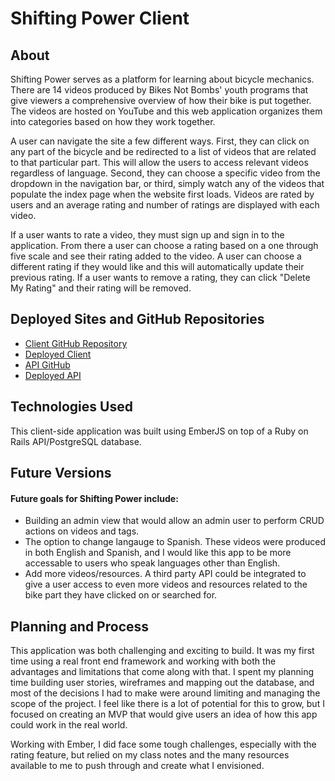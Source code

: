 # Shifting Power Client

## About

Shifting Power serves as a platform for learning about bicycle mechanics. There are 14 videos produced by Bikes Not Bombs' youth programs that give viewers a comprehensive overview of how their bike is put together. The videos are hosted on YouTube and this web application organizes them into categories based on how they work together.

A user can navigate the site a few different ways. First, they can click on any part of the bicycle and be redirected to a list of videos that are related to that particular part. This will allow the users to access relevant videos regardless of language. Second, they can choose a specific video from the dropdown in the navigation bar, or third, simply watch any of the videos that populate the index page when the website first loads. Videos are rated by users and an average rating and number of ratings are displayed with each video.

If a user wants to rate a video, they must sign up and sign in to the application. From there a user can choose a rating based on a one through five scale and see their rating added to the video. A user can choose a different rating if they would like and this will automatically update their previous rating. If a user wants to remove a rating, they can click "Delete My Rating" and their rating will be removed.

## Deployed Sites and GitHub Repositories

- [Client GitHub Repository](https://github.com/derekbmcintire/shifting-power-client)
- [Deployed Client](https://derekbmcintire.github.io/shifting-power-client/)
- [API GitHub](https://github.com/derekbmcintire/shifting-power-api)
- [Deployed API](https://shifting-power.herokuapp.com/)

## Technologies Used

This client-side application was built using EmberJS on top of a Ruby on Rails API/PostgreSQL database.

## Future Versions

#### Future goals for Shifting Power include:
- Building an admin view that would allow an admin user to perform CRUD actions on videos and tags.
- The option to change langauge to Spanish. These videos were produced in both English and Spanish, and I would like this app to be more accessable to users who speak languages other than English.
- Add more videos/resources. A third party API could be integrated to give a user access to even more videos and resources related to the bike part they have clicked on or searched for.

## Planning and Process

This application was both challenging and exciting to build. It was my first time using a real front end framework and working with both the advantages and limitations that come along with that. I spent my planning time building user stories, wireframes and mapping out the database, and most of the decisions I had to make were around limiting and managing the scope of the project. I feel like there is a lot of potential for this to grow, but I focused on creating an MVP that would give users an idea of how this app could work in the real world.

Working with Ember, I did face some tough challenges, especially with the rating feature, but relied on my class notes and the many resources available to me to push through and create what I envisioned.
